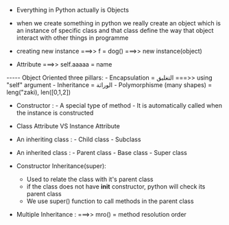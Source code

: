 - Everything in Python actually is Objects
- when we create something in python we really create an object which is an instance of specific class and that class define the way that object interact with other things in programme

- creating new instance ===>> f = dog() ===>> new instance(object)
- Attribute ===>> self.aaaaa = name

----- Object Oriented three pillars:
                                    - Encapsulation = التغليق ===>> using "self" argument
                                    - Inheritance   = الوراثة
                                    - Polymorphisme (many shapes) = leng("zaki), len([0,1,2])


- Constructor :
                - A special type of method
                - It is automatically called when the instance is constructed

- Class Attribute VS Instance Attribute

- An inheriting class :
                        - Child class
                        - Subclass

- An inherited class :
                        - Parent class
                        - Base class
                        - Super class
- Constructor Inheritance(super):
    - Used to relate the class with it's parent class
    - if the class does not have __init__ constructor, python will check its parent class
    - We use super() function to call methods in the parent class

- Multiple Inheritance : ===>> mro() = method resolution order